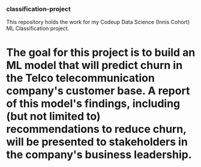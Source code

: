 ### classification-project
This repository holds the work for my Codeup Data Science (Innis Cohort) ML Classification project.

# The goal for this project is to build an ML model that will predict churn in the Telco telecommunication company's customer base. A report of this model's findings, including (but not limited to) recommendations to reduce churn,  will be presented to stakeholders in the company's business leadership.